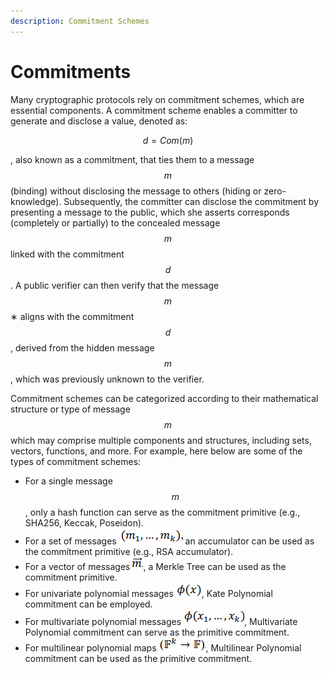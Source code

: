 ```yaml
---
description: Commitment Schemes
---
```


# Commitments

Many cryptographic protocols rely on commitment schemes, which are essential components. A commitment scheme enables a committer to generate and disclose a value, denoted as:

$$
d=Com(m)
$$

, also known as a commitment, that ties them to a message $$m$$ (binding) without disclosing the message to others (hiding or zero-knowledge). Subsequently, the committer can disclose the commitment by presenting a message to the public, which she asserts corresponds (completely or partially) to the concealed message $$m$$ linked with the commitment $$d$$. A public verifier can then verify that the message $$m$$∗ aligns with the commitment $$d$$, derived from the hidden message $$m$$, which was previously unknown to the verifier.

Commitment schemes can be categorized according to their mathematical structure or type of message $$m$$ which may comprise multiple components and structures, including sets, vectors, functions, and more. For example, here below are some of the types of commitment schemes:

* For a single message $$m$$, only a hash function can serve as the commitment primitive (e.g., SHA256, Keccak, Poseidon).
* For a set of messages <img src="../../.gitbook/assets/image (49).png" alt="" data-size="line"> an accumulator can be used as the commitment primitive (e.g., RSA accumulator).
* For a vector of messages<img src="../../.gitbook/assets/image (57).png" alt="" data-size="line">, a Merkle Tree can be used as the commitment primitive.
* For univariate polynomial messages <img src="../../.gitbook/assets/image (56).png" alt="" data-size="line">, Kate Polynomial commitment can be employed.
* For multivariate polynomial messages <img src="../../.gitbook/assets/image (50).png" alt="" data-size="line">, Multivariate Polynomial commitment can serve as the primitive commitment.
* For multilinear polynomial maps <img src="../../.gitbook/assets/image (6) (1).png" alt="" data-size="line">, Multilinear Polynomial commitment can be used as the primitive commitment.
